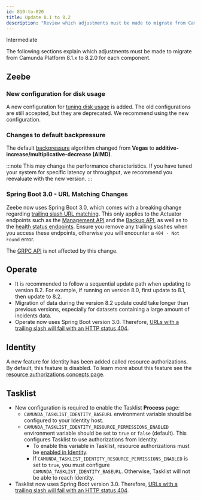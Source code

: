 ```yaml
---
id: 810-to-820
title: Update 8.1 to 8.2
description: "Review which adjustments must be made to migrate from Camunda Platform 8.1.x to Camunda Platform 8.2.0."
---
```


<span class="badge badge--primary">Intermediate</span>

The following sections explain which adjustments must be made to migrate from Camunda Platform 8.1.x to 8.2.0 for each component.

## Zeebe

### New configuration for disk usage

A new configuration for [tuning disk usage](/self-managed/zeebe-deployment/operations/disk-space.md) is added.
The old configurations are still accepted, but they are deprecated. We recommend using the new configuration.

### Changes to default backpressure

The default [backpressure](/self-managed/zeebe-deployment/operations/backpressure.md) algorithm changed from **Vegas** to **additive-increase/multiplicative-decrease (AIMD)**.

:::note
This may change the performance characteristics. If you have tuned your system for specific latency or throughput, we recommend you reevaluate with the new version.
:::

### Spring Boot 3.0 - URL Matching Changes

Zeebe now uses Spring Boot 3.0, which comes with a breaking change regarding [trailing slash URL matching](https://github.com/spring-projects/spring-boot/wiki/Spring-Boot-3.0-Migration-Guide#spring-mvc-and-webflux-url-matching-changes).
This only applies to the Actuator endpoints such as the [Management API](../../self-managed/zeebe-deployment/operations/management-api.md) and the [Backup API](../../self-managed/backup-restore/zeebe-backup-and-restore.md), as well as to the [health status endpoints](../../self-managed/zeebe-deployment/operations/health.md). Ensure you remove any trailing slashes when you access these endpoints, otherwise you will encounter a `404 - Not Found` error.

The [GRPC API](../../apis-tools/grpc.md) is not affected by this change.

## Operate

- It is recommended to follow a sequential update path when updating to version 8.2. For example, if running on version 8.0, first update to 8.1, then update to 8.2.
- Migration of data during the version 8.2 update could take longer than previous versions, especially for datasets containing a large amount of incidents data.
- Operate now uses Spring Boot version 3.0. Therefore, [URLs with a trailing slash will fail with an HTTP status 404](https://github.com/spring-projects/spring-boot/wiki/Spring-Boot-3.0-Migration-Guide#spring-mvc-and-webflux-url-matching-changes).

## Identity

A new feature for Identity has been added called resource authorizations. By default, this feature is disabled. To learn more about this feature see the [resource authorizations concepts page](/self-managed/concepts/access-control/resource-authorizations.md).

## Tasklist

- New configuration is required to enable the Tasklist **Process** page:
  - `CAMUNDA_TASKLIST_IDENTITY_BASEURL` environment variable should be configured to your Identity host.
  - `CAMUNDA_TASKLIST_IDENTITY_RESOURCE_PERMISSIONS_ENABLED` environment variable should be set to `true` or `false` (default). This configures Tasklist to use authorizations from Identity.
    - To enable this variable in Tasklist, resource authorizations must be [enabled in Identity](/self-managed/concepts/access-control/resource-authorizations.md).
    - If `CAMUNDA_TASKLIST_IDENTITY_RESOURCE_PERMISSIONS_ENABLED` is set to `true`, you must configure `CAMUNDA_TASKLIST_IDENTITY_BASEURL`. Otherwise, Tasklist will not be able to reach Identity.
- Tasklist now uses Spring Boot version 3.0. Therefore, [URLs with a trailing slash will fail with an HTTP status 404](https://github.com/spring-projects/spring-boot/wiki/Spring-Boot-3.0-Migration-Guide#spring-mvc-and-webflux-url-matching-changes).

